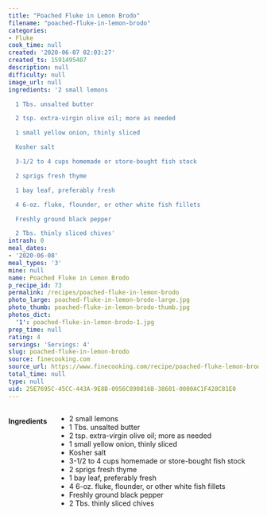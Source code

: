 ```yaml
---
title: "Poached Fluke in Lemon Brodo"
filename: "poached-fluke-in-lemon-brodo"
categories:
- Fluke
cook_time: null
created: '2020-06-07 02:03:27'
created_ts: 1591495407
description: null
difficulty: null
image_url: null
ingredients: '2 small lemons

  1 Tbs. unsalted butter

  2 tsp. extra-virgin olive oil; more as needed

  1 small yellow onion, thinly sliced

  Kosher salt

  3-1/2 to 4 cups homemade or store-bought fish stock

  2 sprigs fresh thyme

  1 bay leaf, preferably fresh

  4 6-oz. fluke, flounder, or other white fish fillets

  Freshly ground black pepper

  2 Tbs. thinly sliced chives'
intrash: 0
meal_dates:
- '2020-06-08'
meal_types: '3'
mine: null
name: Poached Fluke in Lemon Brodo
p_recipe_id: 73
permalink: /recipes/poached-fluke-in-lemon-brodo
photo_large: poached-fluke-in-lemon-brodo-large.jpg
photo_thumb: poached-fluke-in-lemon-brodo-thumb.jpg
photos_dict:
  '1': poached-fluke-in-lemon-brodo-1.jpg
prep_time: null
rating: 4
servings: 'Servings: 4'
slug: poached-fluke-in-lemon-brodo
source: finecooking.com
source_url: https://www.finecooking.com/recipe/poached-fluke-lemon-brodo
total_time: null
type: null
uid: 25E7695C-45CC-443A-9E8B-0956C890816B-38601-0000AC1F428C81E0
---
```

<div class="large-8 medium-7 columns" id="writeup">	</div><!-- #writeup -->
</div><!-- #row-one -->
<div class="row" id="row-two">	<div class="medium-4 small-5 columns" id="ingredients"><h4>Ingredients</h4><div class="box box-ingredients content"><ul>
<li>2 small lemons</li>
<li>1 Tbs. unsalted butter</li>
<li>2 tsp. extra-virgin olive oil; more as needed</li>
<li>1 small yellow onion, thinly sliced</li>
<li>Kosher salt</li>
<li>3-1/2 to 4 cups homemade or store-bought fish stock</li>
<li>2 sprigs fresh thyme</li>
<li>1 bay leaf, preferably fresh</li>
<li>4 6-oz. fluke, flounder, or other white fish fillets</li>
<li>Freshly ground black pepper</li>
<li>2 Tbs. thinly sliced chives</li>
</ul>
</div>	</div>	<div class="medium-6 small-7 columns" id="directions">	</div>